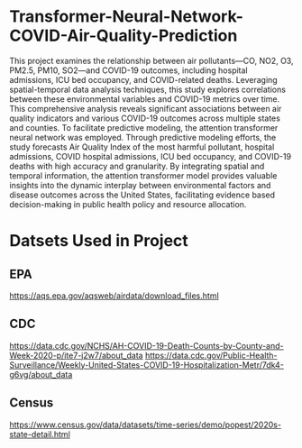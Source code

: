 # Transformer-Neural-Network-COVID-Air-Quality-Prediction
This project examines the relationship between air pollutants—CO, NO2, O3, PM2.5, PM10, SO2—and COVID-19 outcomes, including hospital admissions, ICU bed occupancy, and COVID-related deaths. Leveraging spatial-temporal data analysis techniques, this study explores correlations between these environmental variables and COVID-19 metrics over time. This comprehensive analysis reveals significant associations between air quality indicators and various COVID-19 outcomes across multiple states and counties. To facilitate predictive modeling, the attention transformer neural network was employed. Through predictive modeling efforts, the study forecasts Air Quality Index of the most harmful pollutant, hospital admissions, COVID hospital admissions, ICU bed occupancy, and COVID-19 deaths with high accuracy and granularity. By integrating spatial and temporal information, the attention transformer model provides valuable insights into the dynamic interplay between environmental factors and disease outcomes across the United States, facilitating evidence based decision-making in public health policy and resource allocation.


# Datsets Used in Project 

## EPA
https://aqs.epa.gov/aqsweb/airdata/download_files.html

## CDC
https://data.cdc.gov/NCHS/AH-COVID-19-Death-Counts-by-County-and-Week-2020-p/ite7-j2w7/about_data
https://data.cdc.gov/Public-Health-Surveillance/Weekly-United-States-COVID-19-Hospitalization-Metr/7dk4-g6vg/about_data

## Census
https://www.census.gov/data/datasets/time-series/demo/popest/2020s-state-detail.html
